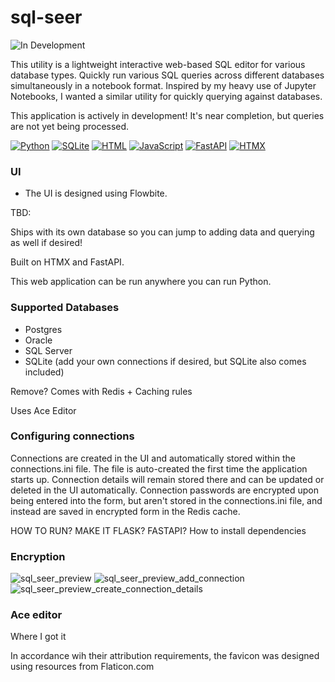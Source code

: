 # sql-seer
![In Development](https://img.shields.io/badge/status-In%20Development-yellow)

This utility is a lightweight interactive web-based SQL editor for various database types. Quickly run various SQL queries across different databases simultaneously in a notebook format. Inspired by my heavy use of Jupyter Notebooks, I wanted a similar utility for quickly querying against databases.

This application is actively in development! It's near completion, but queries are not yet being processed.

[![Python](https://img.shields.io/badge/Python-3776AB?logo=python&logoColor=fff)](#) [![SQLite](https://img.shields.io/badge/SQLite-%2307405e.svg?logo=sqlite&logoColor=white)](#) [![HTML](https://img.shields.io/badge/HTML-%23E34F26.svg?logo=html5&logoColor=white)](#)  [![JavaScript](https://img.shields.io/badge/JavaScript-F7DF1E?logo=javascript&logoColor=000)](#) [![FastAPI](https://img.shields.io/badge/FastAPI-009485.svg?logo=fastapi&logoColor=white)](#) [![HTMX](https://img.shields.io/badge/HTMX-36C?logo=htmx&logoColor=fff)](#)

### UI
- The UI is designed using Flowbite.



TBD: 

Ships with its own database so you can jump to adding data and querying as well if desired!


Built on HTMX and FastAPI.

This web application can be run anywhere you can run Python.



### Supported Databases
- Postgres
- Oracle
- SQL Server
- SQLite (add your own connections if desired, but SQLite also comes included)


Remove?
Comes with Redis + Caching rules

Uses Ace Editor


### Configuring connections
Connections are created in the UI and automatically stored within the connections.ini file. The file is auto-created the first time the application starts up. Connection details will remain stored there and can be updated or deleted in the UI automatically. Connection passwords are encrypted upon being entered into the form, but aren't stored in the connections.ini file, and instead are saved in encrypted form in the Redis cache.


HOW TO RUN? MAKE IT FLASK? FASTAPI?
How to install dependencies

### Encryption

![sql_seer_preview](https://github.com/user-attachments/assets/efb6eb39-5867-4d7f-a197-d18a62252d11)
![sql_seer_preview_add_connection](https://github.com/user-attachments/assets/043947a4-2b98-4289-b623-eb2d5fda7cac)
![sql_seer_preview_create_connection_details](https://github.com/user-attachments/assets/7f1556d3-4dfb-4e56-b1cd-b1f5ed6f5e35)

### Ace editor
Where I got it




In accordance wih their attribution requirements, the favicon was designed using resources from Flaticon.com
 
